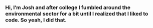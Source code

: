 ### Hi, I’m Josh and after college I fumbled around the environmental sector for a bit until I realized that I liked to code. So yeah, I did that.
